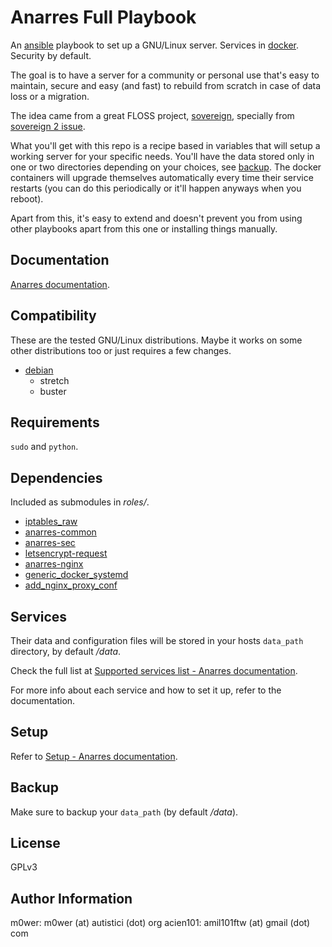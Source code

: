 # Anarres Full Playbook

An [ansible](https://github.com/ansible) playbook to set up a GNU/Linux server.
Services in [docker](https://www.docker.com/). Security by default.

The goal is to have a server for a community or personal use that's easy to
maintain, secure and easy (and fast) to rebuild from scratch in case of data
loss or a migration.

The idea came from a great FLOSS project,
[sovereign](https://github.com/sovereign/sovereign), specially from [sovereign
2 issue](https://github.com/sovereign/sovereign/issues/667).

What you'll get with this repo is a recipe based in variables that will setup a
working server for your specific needs. You'll have the data stored only in one
or two directories depending on your choices, see [backup](#backup). The
docker containers will upgrade themselves automatically every time their
service restarts (you can do this periodically or it'll happen anyways when you
reboot).

Apart from this, it's easy to extend and doesn't prevent you from using other
playbooks apart from this one or installing things manually.

## Documentation

[Anarres documentation](https://anarres-org.github.io/anarres/).

## Compatibility

These are the tested GNU/Linux distributions. Maybe it works on some other
distributions too or just requires a few changes.

* [debian](https://www.debian.org/)
  * stretch
  * buster

## Requirements

`sudo` and `python`.

## Dependencies

Included as submodules in *roles/*.

* [iptables_raw](https://github.com/Nordeus/ansible_iptables_raw)
* [anarres-common](https://github.com/anarres-org/anarres-common)
* [anarres-sec](https://github.com/anarres-org/anarres-sec)
* [letsencrypt-request](https://github.com/anarres-org/letsencrypt-request)
* [anarres-nginx](https://github.com/anarres-org/anarres-nginx)
* [generic_docker_systemd](https://github.com/anarres-org/generic_docker_systemd)
* [add_nginx_proxy_conf](https://github.com/anarres-org/add_nginx_proxy_conf)

## Services

Their data and configuration files will be stored in your hosts `data_path`
directory, by default */data*.

Check the full list at [Supported services list - Anarres
documentation](https://anarres-org.github.io/anarres/supported_services_list/).

For more info about each service and how to set it up, refer to the
documentation.

## Setup

Refer to [Setup - Anarres
documentation](https://anarres-org.github.io/anarres/setup/).

## Backup

Make sure to backup your `data_path` (by default */data*).

## License

GPLv3

## Author Information

m0wer: m0wer (at) autistici (dot) org
acien101: amil101ftw (at) gmail (dot) com
